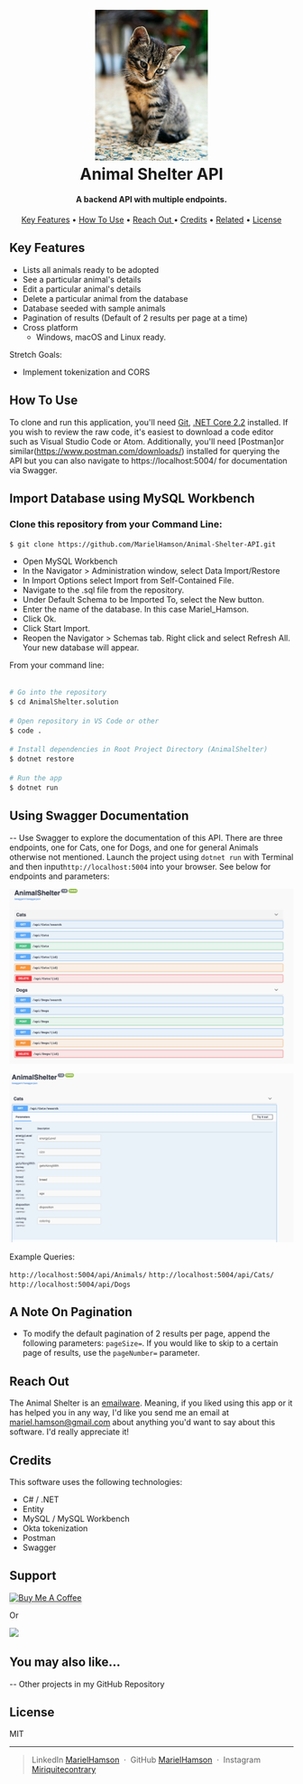 <h1 align="center">
  <br>
  <a href="https://www.github.com/MarielHamson/Animal-Shelter-API.Solution"><img src="img/kitty.jpg" alt="Animal Shelter" width="200"></a>
  <br>
  Animal Shelter API
  <br>
</h1>

<h4 align="center">A backend API with multiple endpoints.</h4>

<p align="center">
  <a href="#key-features">Key Features</a> •
  <a href="#how-to-use">How To Use</a> •
  <a href="#reach-out"> Reach Out </a> •
  <a href="#credits">Credits</a> •
  <a href="#you-may-also-like">Related</a> •
  <a href="#license">License</a>
</p>

## Key Features

- Lists all animals ready to be adopted
- See a particular animal's details
- Edit a particular animal's details
- Delete a particular animal from the database
- Database seeded with sample animals
- Pagination of results (Default of 2 results per page at a time)
- Cross platform
  - Windows, macOS and Linux ready.

Stretch Goals:

- Implement tokenization and CORS

## How To Use

To clone and run this application, you'll need [Git](https://git-scm.com), [.NET Core 2.2](https://dotnet.microsoft.com/download) installed. If you wish to review the raw code, it's easiest to download a code editor such as Visual Studio Code or Atom. Additionally, you'll need [Postman]or similar(https://www.postman.com/downloads/) installed for querying the API but you can also navigate to https://localhost:5004/ for documentation via Swagger.

## Import Database using MySQL Workbench

### Clone this repository from your Command Line:

`$ git clone https://github.com/MarielHamson/Animal-Shelter-API.git`

- Open MySQL Workbench
- In the Navigator > Administration window, select Data Import/Restore
- In Import Options select Import from Self-Contained File.
- Navigate to the .sql file from the repository.
- Under Default Schema to be Imported To, select the New button.
- Enter the name of the database.
  In this case Mariel_Hamson.
- Click Ok.
- Click Start Import.
- Reopen the Navigator > Schemas tab. Right click and select Refresh All. Your new database will appear.

From your command line:

```bash

# Go into the repository
$ cd AnimalShelter.solution

# Open repository in VS Code or other
$ code .

# Install dependencies in Root Project Directory (AnimalShelter)
$ dotnet restore

# Run the app
$ dotnet run
```

## Using Swagger Documentation

-- Use Swagger to explore the documentation of this API. There are three endpoints, one for Cats, one for Dogs, and one for general Animals otherwise not mentioned. Launch the project using `dotnet run` with Terminal and then input`http://localhost:5004` into your browser. See below for endpoints and parameters:

![Swagger implemented endpoints](img/swagger_endpoints.png)

![Swagger implemented parameters](img/swagger_parameters.png)

Example Queries:

`http://localhost:5004/api/Animals/`
`http://localhost:5004/api/Cats/`
`http://localhost:5004/api/Dogs`

## A Note On Pagination

- To modify the default pagination of 2 results per page, append the following parameters: `pageSize=`. If you would like to skip to a certain page of results, use the `pageNumber=` parameter.

## Reach Out

The Animal Shelter is an [emailware](https://en.wiktionary.org/wiki/emailware). Meaning, if you liked using this app or it has helped you in any way, I'd like you send me an email at <mariel.hamson@gmail.com> about anything you'd want to say about this software. I'd really appreciate it!

## Credits

This software uses the following technologies:

- C# / .NET
- Entity
- MySQL / MySQL Workbench
- Okta tokenization
- Postman
- Swagger

## Support

<a href="https://www.buymeacoffee.com/" target="_blank"><img src="https://www.buymeacoffee.com/assets/img/custom_images/purple_img.png" alt="Buy Me A Coffee" style="height: 41px !important;width: 174px !important;box-shadow: 0px 3px 2px 0px rgba(190, 190, 190, 0.5) !important;-webkit-box-shadow: 0px 3px 2px 0px rgba(190, 190, 190, 0.5) !important;" ></a>

<p>Or</p>

<a href="https://www.patreon.com/">
	<img src="https://c5.patreon.com/external/logo/become_a_patron_button@2x.png" width="160">
</a>

## You may also like...

-- Other projects in my GitHub Repository

## License

MIT

---

> LinkedIn [MarielHamson](https://www.linkedin.com/MarielHamson) &nbsp;&middot;&nbsp;
> GitHub [MarielHamson](https://github.com/MarielHamson) &nbsp;&middot;&nbsp;
> Instagram [Miriquitecontrary](https://instagram.com/miriquitecontrary)
